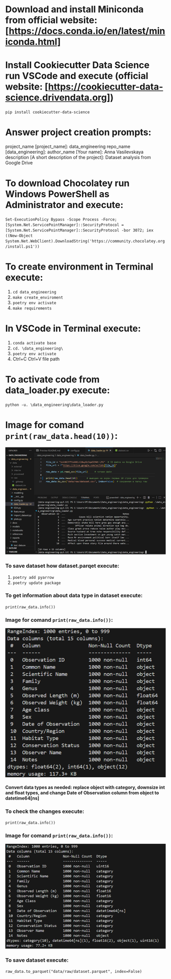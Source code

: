 # Download and install Miniconda from official website: [https://docs.conda.io/en/latest/miniconda.html]
# Install Cookiecutter Data Science run VSCode and execute (official website: [https://cookiecutter-data-science.drivendata.org])
`pip install cookiecutter-data-science`
# Answer project creation prompts:
project_name [project_name]: data_engineering
repo_name [data_engineering]: 
author_name [Your name]: Anna Vasilevskaya  
description [A short description of the project]: Dataset analysis from Google Drive
# To download Chocolatey run Windows PowerShell as Administrator and execute:
`Set-ExecutionPolicy Bypass -Scope Process -Force; [System.Net.ServicePointManager]::SecurityProtocol = [System.Net.ServicePointManager]::SecurityProtocol -bor 3072; iex ((New-Object System.Net.WebClient).DownloadString('https://community.chocolatey.org/install.ps1'))`
# To create environment in Terminal execute:
1.	`cd data_engineering`
2.	`make create_enviroment`
3.	`poetry env activate`
4.	`make requirements`
# In VSCode in Terminal execute:
1.	`conda activate base`
2.	`cd. \data_engineering\`
3.	`poetry env activate`
4.	Ctrl+C Ctrl+V file path
# To activate code from data_loader.py execute:
`python -u. \data_engineering\data_loader.py`
# Image for comand `print(raw_data.head(10))`:
![Installation Conda](../images/head(10).png)
### To save dataset how dataset.parqet execute:
1. `poetry add pyarrow`
2. `poetry update package`
### To get information about data type in dataset execute:
`print(raw_data.info())`
### Image for comand `print(raw_data.info())`:
![Installation Conda](../images/types_before.png)
#### Convert data types as needed: replace object with category, downsize int and float types, and change Date of Observation column from object to datetime64[ns]
### To check the changes execute:
`print(raw_data.info())`
### Image for comand `print(raw_data.info())`:
![Installation Conda](../images/types_after.png)
### To save dataset execute:
`raw_data.to_parquet("data/raw/dataset.parquet", index=False)`